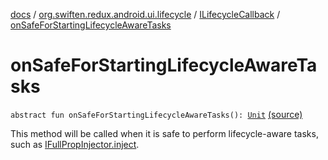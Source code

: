 [docs](../../index.md) / [org.swiften.redux.android.ui.lifecycle](../index.md) / [ILifecycleCallback](index.md) / [onSafeForStartingLifecycleAwareTasks](./on-safe-for-starting-lifecycle-aware-tasks.md)

# onSafeForStartingLifecycleAwareTasks

`abstract fun onSafeForStartingLifecycleAwareTasks(): `[`Unit`](https://kotlinlang.org/api/latest/jvm/stdlib/kotlin/-unit/index.html) [(source)](https://github.com/protoman92/KotlinRedux/tree/master/android/android-lifecycle/src/main/java/org/swiften/redux/android/ui/lifecycle/AndroidLifecycle.kt#L28)

This method will be called when it is safe to perform lifecycle-aware tasks, such as
[IFullPropInjector.inject](../../org.swiften.redux.ui/-i-prop-injector/inject.md).

